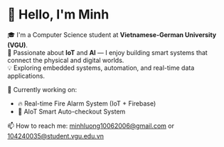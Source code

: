 # 👋 Hello, I'm Minh

🎓 I'm a Computer Science student at **Vietnamese-German University (VGU)**.  
🔧 Passionate about **IoT** and **AI** — I enjoy building smart systems that connect the physical and digital worlds.  
💡 Exploring embedded systems, automation, and real-time data applications.

🌱 Currently working on:  
- 🔥 Real-time Fire Alarm System (IoT + Firebase)  
- 🛒 AIoT Smart Auto-checkout System

📫 How to reach me: minhluong10062006@gmail.com or 104240035@student.vgu.edu.vn
